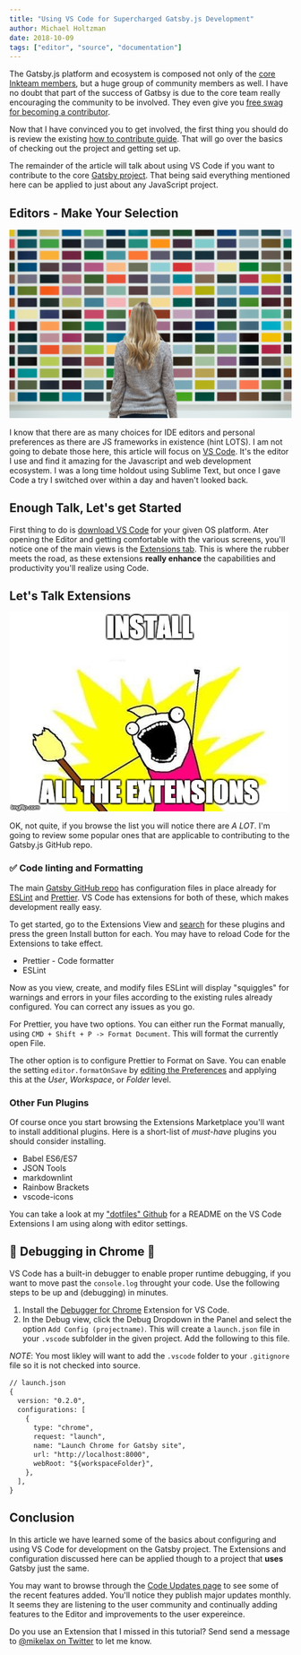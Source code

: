 ```yaml
---
title: "Using VS Code for Supercharged Gatsby.js Development"
author: Michael Holtzman
date: 2018-10-09
tags: ["editor", "source", "documentation"]
---
```


The Gatsby.js platform and ecosystem is composed not only of the [core Inkteam members](https://www.gatsbyjs.com/about/), but a huge group of community members as well. I have no doubt that part of the success of Gatbsy is due to the core team really encouraging the community to be involved. They even give you [free swag for becoming a contributor](/docs/contributor-swag/).

Now that I have convinced you to get involved, the first thing you should do is review the existing [how to contribute guide](/docs/how-to-contribute/). That will go over the basics of checking out the project and getting set up.

The remainder of the article will talk about using VS Code if you want to contribute to the core [Gatsby project](https://github.com/gatsbyjs/gatsby). That being said everything mentioned here can be applied to just about any JavaScript project.

## Editors - Make Your Selection

![Lots of Available Options](./images/color-wall.jpeg)

I know that there are as many choices for IDE editors and personal preferences as there are JS frameworks in existence (hint LOTS). I am not going to debate those here, this article will focus on [VS Code](https://code.visualstudio.com/). It's the editor I use and find it amazing for the Javascript and web development ecosystem. I was a long time holdout using Sublime Text, but once I gave Code a try I switched over within a day and haven't looked back.

## Enough Talk, Let's get Started

First thing to do is [download VS Code](https://code.visualstudio.com/download) for your given OS platform. Ater opening the Editor and getting comfortable with the various screens, you'll notice one of the main views is the [Extensions tab](https://marketplace.visualstudio.com/VSCode). This is where the rubber meets the road, as these extensions **really enhance** the capabilities and productivity you'll realize using Code.

## Let's Talk Extensions

![Install all the Extensions](./images/install-meme.jpg)

OK, not quite, if you browse the list you will notice there are _A LOT_. I'm going to review some popular ones that are applicable to contributing to the Gatsby.js GitHub repo.

### ✅ Code linting and Formatting

The main [Gatsby GitHub repo](https://github.com/gatsbyjs/gatsby) has configuration files in place already for [ESLint](https://eslint.org/) and [Prettier](https://prettier.io/). VS Code has extensions for both of these, which makes development really easy.

To get started, go to the Extensions View and [search](https://code.visualstudio.com/docs/editor/extension-gallery#_browse-for-extensions) for these plugins and press the green Install button for each. You may have to reload Code for the Extensions to take effect.

- Prettier - Code formatter
- ESLint

Now as you view, create, and modify files ESLint will display "squiggles" for warnings and errors in your files according to the existing rules already configured. You can correct any issues as you go.

For Prettier, you have two options. You can either run the Format manually, using `CMD + Shift + P -> Format Document`. This will format the currently open File.

The other option is to configure Prettier to Format on Save. You can enable the setting `editor.formatOnSave` by [editing the Preferences](https://code.visualstudio.com/docs/getstarted/settings) and applying this at the _User_, _Workspace_, or _Folder_ level.

### Other Fun Plugins

Of course once you start browsing the Extensions Marketplace you'll want to install additional plugins. Here is a short-list of _must-have_ plugins you should consider installing.

- Babel ES6/ES7
- JSON Tools
- markdownlint
- Rainbow Brackets
- vscode-icons

You can take a look at my ["dotfiles" Github](https://github.com/mikelax/dotfiles/tree/master/vscode) for a README on the VS Code Extensions I am using along with editor settings.

## 🚀 Debugging in Chrome 🚀

VS Code has a built-in debugger to enable proper runtime debugging, if you want to move past the `console.log` throught your code. Use the following steps to be up and (debugging) in minutes.

1. Install the [Debugger for Chrome](https://marketplace.visualstudio.com/items?itemName=msjsdiag.debugger-for-chrome) Extension for VS Code.
1. In the Debug view, click the Debug Dropdown in the Panel and select the option `Add Config (projectname)`. This will create a `launch.json` file in your `.vscode` subfolder in the given project. Add the following to this file.

_NOTE_: You most likley will want to add the `.vscode` folder to your `.gitignore` file so it is not checked into source.

```json5
// launch.json
{
  version: "0.2.0",
  configurations: [
    {
      type: "chrome",
      request: "launch",
      name: "Launch Chrome for Gatsby site",
      url: "http://localhost:8000",
      webRoot: "${workspaceFolder}",
    },
  ],
}
```

## Conclusion

In this article we have learned some of the basics about configuring and using VS Code for development on the Gatsby project. The Extensions and configuration discussed here can be applied though to a project that **uses** Gatsby just the same.

You may want to browse through the [Code Updates page](https://code.visualstudio.com/updates/) to see some of the recent features added. You'll notice they publish major updates monthly. It seems they are listening to the user community and continually adding features to the Editor and improvements to the user expereince.

Do you use an Extension that I missed in this tutorial? Send send a message to [@mikelax on Twitter](https://twitter.com/mikelax) to let me know.
